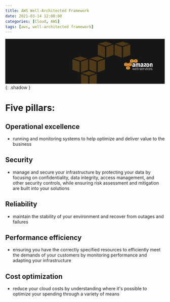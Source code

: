 ```yaml
---
title: AWS Well-Architected Framework
date: 2021-03-14 12:00:00
categories: [Cloud, AWS]
tags: [aws, well-architected framework]
---
```

<script defer data-domain="senad-d.github.io" src="https://plus.seki.ink/js/script.js"></script>
![](https://github.com/senad-d/senad-d.github.io/blob/main/_media/images/backgroun.png?raw=true){: .shadow }

# Five pillars:

## Operational excellence

-   running and monitoring systems to help optimize and deliver value to the business 

## Security

-   manage and secure your infrastructure by protecting your data by focusing on confidentiality, data integrity, access management, and other security controls, while ensuring risk assessment and mitigation are built into your solutions  

## Reliability

-   maintain the stability of your environment and recover from outages and failures  

## Performance efficiency

-   ensuring you have the correctly specified resources to efficiently meet the demands of your customers by monitoring performance and adapting your infrastructure

## Cost optimization

-   reduce your cloud costs by understanding where it's possible to optimize your spending through a variety of means